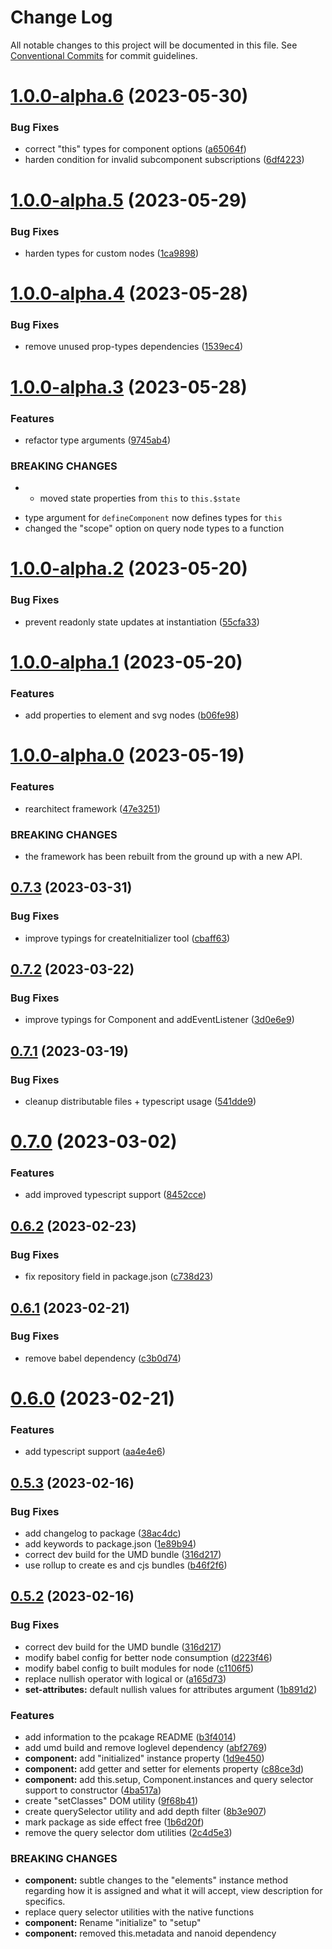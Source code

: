 # Change Log

All notable changes to this project will be documented in this file.
See [Conventional Commits](https://conventionalcommits.org) for commit guidelines.

# [1.0.0-alpha.6](https://github.com/marksmccann/froyo/compare/froyojs@1.0.0-alpha.5...froyojs@1.0.0-alpha.6) (2023-05-30)

### Bug Fixes

-   correct "this" types for component options ([a65064f](https://github.com/marksmccann/froyo/commit/a65064f68dd14047ee3ac73e673f39f78542e8e7))
-   harden condition for invalid subcomponent subscriptions ([6df4223](https://github.com/marksmccann/froyo/commit/6df42231ff189428c5de7d01cb82fe5a2abc69be))

# [1.0.0-alpha.5](https://github.com/marksmccann/froyo/compare/froyojs@1.0.0-alpha.4...froyojs@1.0.0-alpha.5) (2023-05-29)

### Bug Fixes

-   harden types for custom nodes ([1ca9898](https://github.com/marksmccann/froyo/commit/1ca9898c04ba1986c0548e2eeaf49f264c5f71fe))

# [1.0.0-alpha.4](https://github.com/marksmccann/froyo/compare/froyojs@1.0.0-alpha.3...froyojs@1.0.0-alpha.4) (2023-05-28)

### Bug Fixes

-   remove unused prop-types dependencies ([1539ec4](https://github.com/marksmccann/froyo/commit/1539ec4bd912f65bb279fb6bd57f8d6d7b904a5f))

# [1.0.0-alpha.3](https://github.com/marksmccann/froyo/compare/froyojs@1.0.0-alpha.2...froyojs@1.0.0-alpha.3) (2023-05-28)

### Features

-   refactor type arguments ([9745ab4](https://github.com/marksmccann/froyo/commit/9745ab400322a56df77586bdd20d22e0f4bdf04f))

### BREAKING CHANGES

-   -   moved state properties from `this` to `this.$state`

*   type argument for `defineComponent` now defines types for `this`
*   changed the "scope" option on query node types to a function

# [1.0.0-alpha.2](https://github.com/marksmccann/froyo/compare/froyojs@1.0.0-alpha.1...froyojs@1.0.0-alpha.2) (2023-05-20)

### Bug Fixes

-   prevent readonly state updates at instantiation ([55cfa33](https://github.com/marksmccann/froyo/commit/55cfa33289b728c8996feb7526898dc276106d1e))

# [1.0.0-alpha.1](https://github.com/marksmccann/froyo/compare/froyojs@1.0.0-alpha.0...froyojs@1.0.0-alpha.1) (2023-05-20)

### Features

-   add properties to element and svg nodes ([b06fe98](https://github.com/marksmccann/froyo/commit/b06fe98679dbf563ccf92e982ca24e4b6d9b34de))

# [1.0.0-alpha.0](https://github.com/marksmccann/froyo/compare/froyojs@0.7.3...froyojs@1.0.0-alpha.0) (2023-05-19)

### Features

-   rearchitect framework ([47e3251](https://github.com/marksmccann/froyo/commit/47e3251ed12b0b1990d5b5ebe6b4d70e68ba5ea0))

### BREAKING CHANGES

-   the framework has been rebuilt from the ground up with a new API.

## [0.7.3](https://github.com/marksmccann/froyo/compare/froyojs@0.7.2...froyojs@0.7.3) (2023-03-31)

### Bug Fixes

-   improve typings for createInitializer tool ([cbaff63](https://github.com/marksmccann/froyo/commit/cbaff634a394e51e253ebedc80056b07663a0454))

## [0.7.2](https://github.com/marksmccann/froyo/compare/froyojs@0.7.1...froyojs@0.7.2) (2023-03-22)

### Bug Fixes

-   improve typings for Component and addEventListener ([3d0e6e9](https://github.com/marksmccann/froyo/commit/3d0e6e9a870d8bfde0dd2f04538077391e3005f6))

## [0.7.1](https://github.com/marksmccann/froyo/compare/froyojs@0.7.0...froyojs@0.7.1) (2023-03-19)

### Bug Fixes

-   cleanup distributable files + typescript usage ([541dde9](https://github.com/marksmccann/froyo/commit/541dde97cbe2d072b93ce67a4b41aa2716dc95bf))

# [0.7.0](https://github.com/marksmccann/froyo/compare/froyojs@0.6.2...froyojs@0.7.0) (2023-03-02)

### Features

-   add improved typescript support ([8452cce](https://github.com/marksmccann/froyo/commit/8452ccedc9807a3b57cd713e8cdb240a963b547a))

## [0.6.2](https://github.com/marksmccann/froyo/compare/froyojs@0.6.1...froyojs@0.6.2) (2023-02-23)

### Bug Fixes

-   fix repository field in package.json ([c738d23](https://github.com/marksmccann/froyo/commit/c738d239dff09c8089a5ce4539b308036b1dc363))

## [0.6.1](https://github.com/marksmccann/froyo/compare/froyojs@0.6.0...froyojs@0.6.1) (2023-02-21)

### Bug Fixes

-   remove babel dependency ([c3b0d74](https://github.com/marksmccann/froyo/commit/c3b0d747ea523d358f1605b7d7cfb0d28a8282f1))

# [0.6.0](https://github.com/marksmccann/froyo/compare/froyojs@0.5.3...froyojs@0.6.0) (2023-02-21)

### Features

-   add typescript support ([aa4e4e6](https://github.com/marksmccann/froyo/commit/aa4e4e66b60949438d8fe6bb569719688aa95b9b))

## [0.5.3](https://github.com/marksmccann/froyo/compare/froyojs@0.5.2...froyojs@0.5.3) (2023-02-16)

### Bug Fixes

-   add changelog to package ([38ac4dc](https://github.com/marksmccann/froyo/commit/38ac4dc17776f090a77c99df5488bdf0c974a3de))
-   add keywords to package.json ([1e89b94](https://github.com/marksmccann/froyo/commit/1e89b9468747874bc9a0c4b2df068d1d670348fe))
-   correct dev build for the UMD bundle ([316d217](https://github.com/marksmccann/froyo/commit/316d2175b3891464e8405332a6aac1cc432d9577))
-   use rollup to create es and cjs bundles ([b46f2f6](https://github.com/marksmccann/froyo/commit/b46f2f68b2155a90bd16f36510a1f8224a278121))

## [0.5.2](https://github.com/marksmccann/froyo/compare/froyojs@0.5.2...froyojs@0.5.2) (2023-02-16)

### Bug Fixes

-   correct dev build for the UMD bundle ([316d217](https://github.com/marksmccann/froyo/commit/316d2175b3891464e8405332a6aac1cc432d9577))
-   modify babel config for better node consumption ([d223f46](https://github.com/marksmccann/froyo/commit/d223f46aac235c5dd1890267c24e977b83184f2d))
-   modify babel config to built modules for node ([c1106f5](https://github.com/marksmccann/froyo/commit/c1106f50d40ca5d26c4fa2a44003e9f6313d766b))
-   replace nullish operator with logical or ([a165d73](https://github.com/marksmccann/froyo/commit/a165d73bd29836e74932946b69c3abead03df3f1))
-   **set-attributes:** default nullish values for attributes argument ([1b891d2](https://github.com/marksmccann/froyo/commit/1b891d28c2fce1f662ab05ce8a1d20d3c3e957b8))

### Features

-   add information to the pcakage README ([b3f4014](https://github.com/marksmccann/froyo/commit/b3f401482a0d3bdb49510737b390f469d008f7f7))
-   add umd build and remove loglevel dependency ([abf2769](https://github.com/marksmccann/froyo/commit/abf2769da3f379a11c384e7e474f246636ced68e))
-   **component:** add "initialized" instance property ([1d9e450](https://github.com/marksmccann/froyo/commit/1d9e45092938c5041da6b14cd7bb0e41ebf8a8dc))
-   **component:** add getter and setter for elements property ([c88ce3d](https://github.com/marksmccann/froyo/commit/c88ce3dedb67cf03647332e04ccc75ddf7cf5d1d))
-   **component:** add this.setup, Component.instances and query selector support to constructor ([4ba517a](https://github.com/marksmccann/froyo/commit/4ba517a4a3859a8a300c490531ac52c75cee323a))
-   create "setClasses" DOM utility ([9f68b41](https://github.com/marksmccann/froyo/commit/9f68b41635d9586626e2412b3b1d194b867965a5))
-   create querySelector utility and add depth filter ([8b3e907](https://github.com/marksmccann/froyo/commit/8b3e907a7fc8ef54347d94ce4859326484c1b875))
-   mark package as side effect free ([1b6d20f](https://github.com/marksmccann/froyo/commit/1b6d20fa0362c66ebf48ee957da13d8803ee1b09))
-   remove the query selector dom utilities ([2c4d5e3](https://github.com/marksmccann/froyo/commit/2c4d5e3df950adb42b07ef50fe31033a668ac5f2))

### BREAKING CHANGES

-   **component:** subtle changes to the "elements" instance method regarding how it is assigned and
    what it will accept, view description for specifics.
-   replace query selector utilities with the native functions
-   **component:** Rename "initialize" to "setup"
-   **component:** removed this.metadata and nanoid dependency
